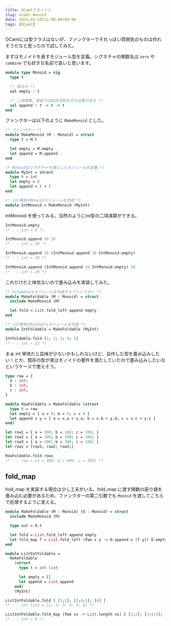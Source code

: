 ```yaml
---
title: OCamlでモノイド
slug: ocaml-monoid
date: 2024-03-20T22:00:00+09:00
tags: [OCaml]
---
```


OCamlには型クラスはないが、ファンクターでそれっぽい雰囲気のものは作れそうだなと思ったので試してみた。

まずはモノイドを表すモジュール型を定義。シグネチャの関数名は `zero` や `combine` でも好きな名前で良いと思います。

```ocaml
module type Monoid = sig
  type t

  (* 単位元 *)
  val empty : t

  (* 二項演算。実装では結合法則を守る必要がある *)
  val append : t -> t -> t
end
```

ファンクターは以下のように `MakeMonoid` とした。
```ocaml
(* ファンクター *)
module MakeMonoid (M : Monoid) = struct
  type t = M.t

  let empty = M.empty
  let append = M.append
end

(* Monoidのシグネチャを満たしたモジュールを定義 *)
module MyInt = struct
  type t = int
  let empty = 0
  let append = ( + )
end

(* int専用のMonoidモジュールを作成 *)
module IntMonoid = MakeMonoid (MyInt)
```

IntMonoid を使ってみる。当然のようにint型の二項演算ができる。
```ocaml
IntMonoid.empty
(* - : int = 0 *)

IntMonoid.append 10 10
(* - : int = 20 *)

IntMonoid.append 10 (IntMonoid.append 10 IntMonoid.empty)
(* - : int = 20 *)

IntMonoid.append (IntMonoid.append 10 IntMonoid.empty) 10
(* - : int = 20 *)
```

これだけだと味気ないので畳み込みを実装してみた。

```ocaml
(* Foldableなモジュールを作成するファンクター *)
module MakeFoldable (M : Monoid) = struct
  include MakeMonoid (M)

  let fold = List.fold_left append empty
end

(* int専用のFoldableモジュールを作成 *)
module IntFoldable = MakeFoldable (MyInt)

IntFoldable.fold [1; 2; 3; 4; 5]
(* - : int = 15 *)
```

まぁ int 単体だと旨味が少ないかもしれないけど、自作した型を畳み込みしたい！とか、既存の型が実はモノイドの要件を満たしていたので畳み込みしたいなというケースで使えそう。

```ocaml
type row = {
  a : int;
  b : int;
  c : int;
}

module RowFoldable = MakeFoldable (struct
  type t = row
  let empty = { a = 0; b = 0; c = 0 }
  let append x y = { a = x.a + y.a; b = x.b + y.b; c = x.c + y.c }
end)

let row1 = { a = 100; b = 100; c = 100; }
let row2 = { a = 100; b = 200; c = 100; }
let row3 = { a = 100; b = 300; c = 100; }
let rows = [row1; row2; row3;]

RowFoldable.fold rows
(* - : row = {a = 300; b = 600; c = 300} *)
```

## fold_map
fold_map を実装する場合は少し工夫がいる。fold_map に渡す関数の戻り値を畳み込む必要があるため、ファンクターの第二引数でも `Monoid` を渡してこちらで処理するように変える。

```ocaml
module MakeFoldable (M : Monoid) (O : Monoid) = struct
  include MakeMonoid (M)

  type out = O.t

  let fold = List.fold_left append empty
  let fold_map f = List.fold_left (fun x y -> O.append x (f y)) O.empty
end

module ListIntFoldable =
  MakeFoldable
    (struct
      type t = int list

      let empty = []
      let append = List.append
    end)
    (MyInt)

ListIntFoldable.fold [ [1;2]; [3;4;5]; [6] ]
(* - : int list = [1; 2; 3; 4; 5; 6] *)

ListIntFoldable.fold_map (fun xs -> List.length xs) [ [1;2]; [3;4;5]; [6] ]
(* - : int = 6 *)
```